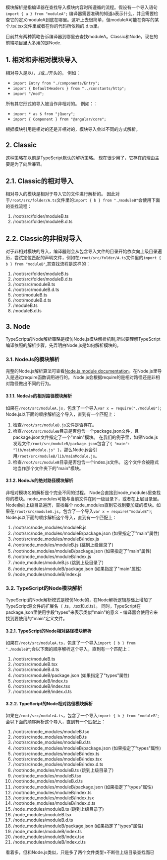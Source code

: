 <!-- category: "typeScript"
labels: "typeScript,node"
createdAt: 2022-06-11T16:23:49.019+00:00 -->
模块解析是指编译器在查找导入模块内容时所遵循的流程。假设有一个导入语句 `import { a } from "moduleA";` 编译器需要准确的知道a表示什么，并且需要检查它的定义moduleA到底在哪里。这听上去很简单，但moduleA可能在你写的某个.ts/.tsx文件里或者在你的代码所依赖的.d.ts里。

目前共有两种策略告诉编译器到哪里去查找moduleA。Classic和Node。现在的前端项目里大多用的是Node.
## 1. 相对和非相对模块导入
相对导入是以/，./或../开头的。 例如：
- `import Entry from "./components/Entry";`
- `import { DefaultHeaders } from "../constants/http";`
- `import "/mod";`

所有其它形式的导入被当作非相对的。 例如：：

- `import * as $ from "jQuery";`
- `import { Component } from "@angular/core";`

根据模块引用是相对的还是非相对的，模块导入会以不同的方式解析。
## 2. Classic
这种策略在以前是TypeScript默认的解析策略。 现在很少用了，它存在的理由主要是为了向后兼容。
## 2.1. Classic的相对导入
相对导入的模块是相对于导入它的文件进行解析的。 因此对于`/root/src/folder/A.ts`文件里的`import { b } from "./moduleB"`会使用下面的查找流程：
1. /root/src/folder/moduleB.ts
2. /root/src/folder/moduleB.d.ts
## 2.2. Classic的非相对导入
对于非相对模块的导入，编译器则会从包含导入文件的目录开始依次向上级目录遍历，尝试定位匹配的声明文件，例如在`/root/src/folder/A.ts`文件里的`import { b } from "moduleB"`,其查找流程是这样的：
1. /root/src/folder/moduleB.ts
2. /root/src/folder/moduleB.d.ts
3. /root/src/moduleB.ts
4. /root/src/moduleB.d.ts
5. /root/moduleB.ts
6. /root/moduleB.d.ts
7. /moduleB.ts
8. /moduleB.d.ts
   
## 3. Node
TypeScript的Node解析策略是模仿Node.js模块解析机制,所以要理解TypeScript编译依照的解析步骤，先弄明白Node.js是如何解析模块的。
### 3.1. NodeJs的模块解析
完整的Node.js解析算法可查看[Node.js module documentation](https://nodejs.org/api/modules.html#modules_all_together)。在Node.js里导入是通过require函数调用进行的。 Node.js会根据require的是相对路径还是非相对路径做出不同的行为。
#### 3.1.1. NodeJs的相对路径模块解析
如果在`/root/src/moduleA.js`，包含了一个导入`var x = require("./moduleB")`; Node.js以下面的顺序解析这个导入，直到有一个匹配上：
1. 检查`/root/src/moduleB.js`文件是否存在。
2. 检查`/root/src/moduleB`目录是否包含一个package.json文件，且package.json文件指定了一个"main"模块。 在我们的例子里，如果Node.js发现文件`/root/src/moduleB/package.json`包含了`{ "main": "lib/mainModule.js" }`，那么Node.js会引用`/root/src/moduleB/lib/mainModule.js`。
3. 检查`/root/src/moduleB`目录是否包含一个index.js文件。 这个文件会被隐式地当作那个文件夹下的"main"模块。
#### 3.1.2. NodeJs的绝对路径模块解析
非相对模块名的解析是个完全不同的过程。 Node会直接到node_modules里查找你的模块。node_modules可能与当前文件在同一级目录下，或者在上层目录里。Node会向上级目录遍历，查找每个 node_modules直到它找到要加载的模块。如果在`/root/src/moduleA.js`，包含了一个导入`var x = require("moduleB")`; Node.js以下面的顺序解析这个导入，直到有一个匹配上：
1. /root/src/node_modules/moduleB.js
2. /root/src/node_modules/moduleB/package.json (如果指定了"main"属性)
3. /root/src/node_modules/moduleB/index.js
4. /root/node_modules/moduleB.js (跳到上级目录了)
5. /root/node_modules/moduleB/package.json (如果指定了"main"属性)
6. /root/node_modules/moduleB/index.js
7. /node_modules/moduleB.js (跳到上级目录了)
8. /node_modules/moduleB/package.json (如果指定了"main"属性)
9. /node_modules/moduleB/index.js
### 3.2. TypeScript的Node模块解析
TypeScript的Node解析模式是模仿Node的，在Node解析逻辑基础上增加了TypeScript源文件的扩展名（ .ts，.tsx和.d.ts）。 同时，TypeScript在package.json里使用字段"types"来表示类似"main"的意义 - 编译器会使用它来找到要使用的"main"定义文件。
#### 3.2.1. TypeScript的Node相对路径模块解析
如果在`/root/src/moduleA.ts`，包含了一个导入`import { b } from "./moduleB"`;会以下面的顺序解析这个导入，直到有一个匹配上：
1. /root/src/moduleB.ts
2. /root/src/moduleB.tsx
3. /root/src/moduleB.d.ts
4. /root/src/moduleB/package.json (如果指定了"types"属性)
5. /root/src/moduleB/index.ts
6. /root/src/moduleB/index.tsx
7. /root/src/moduleB/index.d.ts
#### 3.2.2. TypeScript的Node相对路径模块解析
如果在`/root/src/moduleA.ts`，包含了一个导入`import { b } from "moduleB"`;会以下面的顺序解析这个导入，直到有一个匹配上：
1. /root/src/node_modules/moduleB.tsx
2. /root/src/node_modules/moduleB.ts
3. /root/src/node_modules/moduleB.d.ts
4. /root/src/node_modules/moduleB/package.json (如果指定了"types"属性)
5. /root/src/node_modules/moduleB/index.ts
6. /root/src/node_modules/moduleB/index.tsx
7. /root/src/node_modules/moduleB/index.d.ts
8. /root/node_modules/moduleB.ts (跳到上级目录了)
9. /root/node_modules/moduleB.tsx
10. /root/node_modules/moduleB.d.ts
11. /root/node_modules/moduleB/package.json (如果指定了"types"属性)
12. /root/node_modules/moduleB/index.ts
13. /root/node_modules/moduleB/index.tsx
14. /root/node_modules/moduleB/index.d.ts
15. /node_modules/moduleB.ts (跳到上级目录了)
16. /node_modules/moduleB.tsx
17. /node_modules/moduleB.d.ts
18. /node_modules/moduleB/package.json (如果指定了"types"属性)
19. /node_modules/moduleB/index.ts
20. /node_modules/moduleB/index.tsx
21. /node_modules/moduleB/index.d.ts

看着多，但和Node.js类似，只是多了两个文件类型+不断往上级目录查找而已